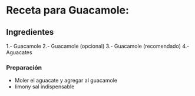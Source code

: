 # Receta para Guacamole:
## Ingredientes
1.- Guacamole
2.- Guacamole (opcional)
3.- Guacamole (recomendado)
4.- Aguacates
### Preparación
- Moler el aguacate y agregar al guacamole
- limony sal indispensable
